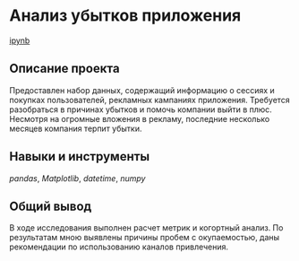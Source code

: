 # Анализ убытков приложения

[ipynb](https://github.com/AndreyBrykov/yandex_practicum/blob/main/application_cohort_analysis/application_cohort_analysis.ipynb)

## Описание проекта

Предоставлен набор данных, содержащий информацию о сессиях и покупках пользователей, рекламных кампаниях приложения. Требуется разобраться в причинах убытков и помочь компании выйти в плюс. Несмотря на огромные вложения в рекламу, последние несколько месяцев компания терпит убытки.

## Навыки и инструменты

*pandas*,
*Matplotlib*,
*datetime*,
*numpy*

## Общий вывод

В ходе исследования выполнен расчет метрик и когортный анализ. По результатам мною выявлены причины пробем с окупаемостью, даны рекомендации по использованию каналов привлечения.
